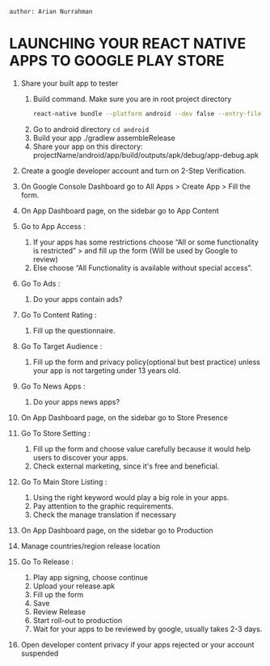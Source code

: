 ```
author: Arian Nurrahman
```

# LAUNCHING YOUR REACT NATIVE APPS TO GOOGLE PLAY STORE


1. Share your built app to tester
   1. Build command. Make sure you are in root project directory 
      ```sh
      react-native bundle --platform android --dev false --entry-file index.js --bundle-output android/app/src/main/assets/index.android.bundle --assets-dest android/app/src/main/res
      ```
   1. Go to android directory `cd android`
   1. Build your app ./gradlew assembleRelease 
   1. Share your app on this directory: projectName/android/app/build/outputs/apk/debug/app-debug.apk 
2. Create a google developer account and turn on 2-Step Verification.
3. On Google Console Dashboard go to All Apps > Create App > Fill the form.
4. On App Dashboard page, on the sidebar go to App Content
1. Go to App Access : 
   1. If your apps has some restrictions choose “All or some functionality is restricted” > and fill up the form (Will be used by Google to review)
   2. Else choose “All Functionality is available without special access”. 
2. Go To Ads :
   1. Do your apps contain ads?
3. Go To Content Rating :
   1. Fill up the questionnaire.
4. Go To Target Audience :
   1. Fill up the form and privacy policy(optional but best practice) unless your app is not targeting under 13 years old.
5. Go To News Apps :
   1. Do your apps news apps?
5. On App Dashboard page, on the sidebar go to Store Presence
1. Go To Store Setting :
   1. Fill up the form and choose value carefully because it would help users to discover your apps.
   2. Check external marketing, since it's free and beneficial.
2. Go To Main Store Listing :
   1. Using the right keyword would play a big role in your apps. 
   2. Pay attention to the graphic requirements.
   3. Check the manage translation if necessary
6. On App Dashboard page, on the sidebar go to Production
1. Manage countries/region release location
2. Go To Release :
   1. Play app signing, choose continue
   2. Upload your release.apk
   3. Fill up the form
   4. Save
   5. Review Release
   6. Start roll-out to production
   7. Wait for your apps to be reviewed by google, usually takes 2-3 days.


7.  Open developer content privacy if your apps rejected or your account suspended